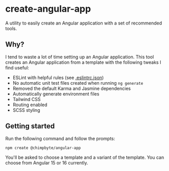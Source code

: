 # create-angular-app

A utility to easily create an Angular application with a set of recommended tools.

## Why?

I tend to waste a lot of time setting up an Angular application. This tool creates an Angular application from a template with the following tweaks I find useful:

- ESLint with helpful rules (see [.eslintrc.json](./.eslintrc.json))
- No automatic unit test files created when running `ng generate`
- Removed the default Karma and Jasmine dependencies
- Automatically generate environment files
- Tailwind CSS
- Routing enabled
- SCSS styling

## Getting started

Run the following command and follow the prompts:

```bash
npm create @chimpbyte/angular-app
```

You'll be asked to choose a template and a variant of the template. You can choose from Angular 15 or 16 currently.
